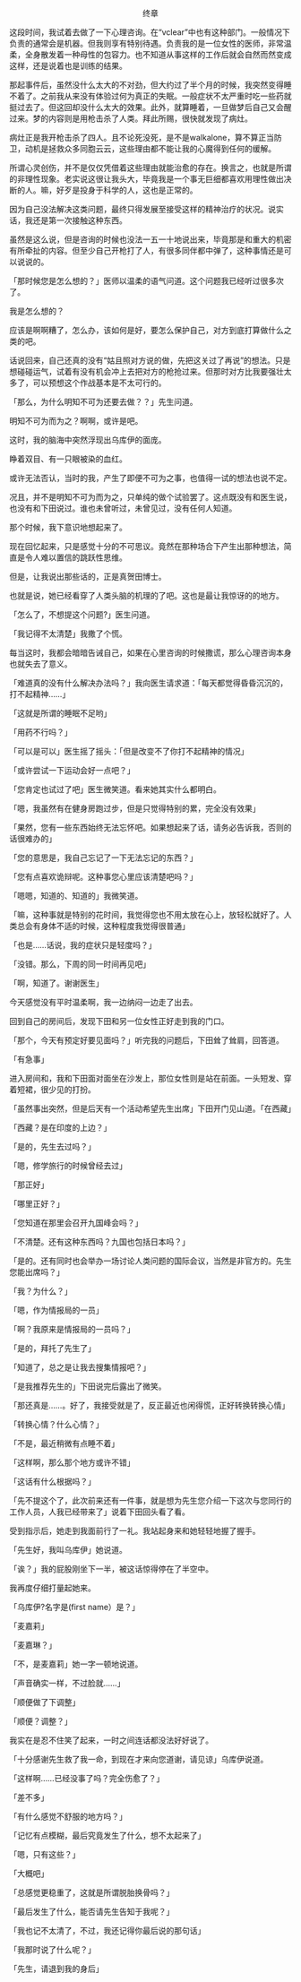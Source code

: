 <p align="center">终章</p>

这段时间，我试着去做了一下心理咨询。在“vclear”中也有这种部门。一般情况下负责的通常会是机器。但我则享有特别待遇。负责我的是一位女性的医师，非常温柔，全身散发着一种母性的包容力。也不知道从事这样的工作后就会自然而然变成这样，还是说着也是训练的结果。

那起事件后，虽然没什么太大的不对劲，但大约过了半个月的时候，我突然变得睡不着了。之前我从来没有体验过何为真正的失眠。一般症状不太严重时吃一些药就挺过去了。但这回却没什么太大的效果。此外，就算睡着，一旦做梦后自己又会醒过来。梦的内容则是用枪击杀了人类。拜此所赐，很快就发现了病灶。

病灶正是我开枪击杀了四人。且不论死没死，是不是walkalone，算不算正当防卫，动机是拯救众多同胞云云，这些理由都不能让我的心魔得到任何的缓解。

所谓心灵创伤，并不是仅仅凭借着这些理由就能治愈的存在。换言之，也就是所谓的非理性现象。老实说这很让我头大，毕竟我是一个事无巨细都喜欢用理性做出决断的人。嘛，好歹是投身于科学的人，这也是正常的。

因为自己没法解决这类问题，最终只得发展至接受这样的精神治疗的状况。说实话，我还是第一次接触这种东西。

虽然是这么说，但是咨询的时候也没法一五一十地说出来，毕竟那是和重大的机密有所牵扯的内容。但至少自己开枪打了人，有很多同伴都中弹了，这种事情还是可以说说的。

「那时候您是怎么想的？」医师以温柔的语气问道。这个问题我已经听过很多次了。

我是怎么想的？

应该是啊啊糟了，怎么办，该如何是好，要怎么保护自己，对方到底打算做什么之类的吧。

话说回来，自己还真的没有“姑且照对方说的做，先把这关过了再说”的想法。只是想碰碰运气，试着有没有机会冲上去把对方的枪抢过来。但那时对方比我要强壮太多了，可以预想这个作战基本是不太可行的。

「那么，为什么明知不可为还要去做？？」先生问道。

明知不可为而为之？啊啊，或许是吧。

这时，我的脑海中突然浮现出乌库伊的面庞。

睁着双目、有一只眼被染的血红。

或许无法否认，当时的我，产生了即便不可为之事，也值得一试的想法也说不定。

况且，并不是明知不可为而为之，只单纯的做个试验罢了。这点既没有和医生说，也没有和下田说过。谁也未曾听过，未曾见过，没有任何人知道。

那个时候，我下意识地想起来了。

现在回忆起来，只是感觉十分的不可思议。竟然在那种场合下产生出那种想法，简直是令人难以置信的跳跃性思维。

但是，让我说出那些话的，正是真贺田博士。

也就是说，她已经看穿了人类头脑的机理的了吧。这也是最让我惊讶的的地方。

「怎么了，不想提这个问题?」医生问道。

「我记得不太清楚」我撒了个慌。

每当这时，我都会暗暗告诫自己，如果在心里咨询的时候撒谎，那么心理咨询本身也就失去了意义。

「难道真的没有什么解决办法吗？」我向医生请求道：「每天都觉得昏昏沉沉的，打不起精神……」

「这就是所谓的睡眠不足哟」

「用药不行吗？」

「可以是可以」医生摇了摇头：「但是改变不了你打不起精神的情况」

「或许尝试一下运动会好一点吧？」

「您肯定也试过了吧」医生微笑道。看来她其实什么都明白。

「嗯，我虽然有在健身房跑过步，但是只觉得特别的累，完全没有效果」

「果然，您有一些东西始终无法忘怀吧。如果想起来了话，请务必告诉我，否则的话很难办的」

「您的意思是，我自己忘记了一下无法忘记的东西？」

「您有点喜欢诡辩呢。这种事您心里应该清楚吧吗？」

「嗯嗯，知道的、知道的」我微笑道。

「嘛，这种事就是特别的花时间，我觉得您也不用太放在心上，放轻松就好了。人类总会有身体不适的时候，这种程度我觉得很普通」

「也是……话说，我的症状只是轻度吗？」

「没错。那么，下周的同一时间再见吧」

「啊，知道了。谢谢医生」

今天感觉没有平时温柔啊，我一边纳闷一边走了出去。

回到自己的房间后，发现下田和另一位女性正好走到我的门口。

「那个，今天有预定好要见面吗？」听完我的问题后，下田耸了耸肩，回答道。

「有急事」

进入房间和，我和下田面对面坐在沙发上，那位女性则是站在前面。一头短发、穿着短裙，很少见的打扮。

「虽然事出突然，但是后天有一个活动希望先生出席」下田开门见山道。「在西藏」

「西藏？是在印度的上边？」

「是的，先生去过吗？」

「嗯，修学旅行的时候曾经去过」

「那正好」

「哪里正好？」

「您知道在那里会召开九国峰会吗？」

「不清楚。还有这种东西吗？九国也包括日本吗？」

「是的。还有同时也会举办一场讨论人类问题的国际会议，当然是非官方的。先生您能出席吗？」

「我？为什么？」

「嗯，作为情报局的一员」

「啊？我原来是情报局的一员吗？」

「是的，拜托了先生了」

「知道了，总之是让我去搜集情报吧？」

「是我推荐先生的」下田说完后露出了微笑。

「那还真是……。好了，我接受就是了，反正最近也闲得慌，正好转换转换心情」

「转换心情？什么心情？」

「不是，最近稍微有点睡不着」

「这样啊，那么那个地方或许不错」

「这话有什么根据吗？」

「先不提这个了，此次前来还有一件事，就是想为先生您介绍一下这次与您同行的工作人员，人我已经带来了」说着下田回头看了看。

受到指示后，她走到我面前行了一礼。我站起身来和她轻轻地握了握手。

「先生好，我叫乌库伊」她说道。

「诶？」我的屁股刚坐下一半，被这话惊得停在了半空中。

我再度仔细打量起她来。

「乌库伊?名字是(first name）是？」

「麦嘉莉」

「麦嘉琳？」

「不，是麦嘉莉」她一字一顿地说道。

「声音确实一样，不过脸就……」

「顺便做了下调整」

「顺便？调整？」

我实在是忍不住笑了起来，一时之间连话都没法好好说了。

「十分感谢先生救了我一命，到现在才来向您道谢，请见谅」乌库伊说道。

「这样啊……已经没事了吗？完全伤愈了？」

「差不多」

「有什么感觉不舒服的地方吗？」

「记忆有点模糊，最后究竟发生了什么，想不太起来了」

「嗯，只有这些？」

「大概吧」

「总感觉更稳重了，这就是所谓脱胎换骨吗？」

「最后发生了什么，能否请先生告知于我呢？」

「我也记不太清了，不过，我还记得你最后说的那句话」

「我那时说了什么呢？」

「先生，请退到我的身后」

